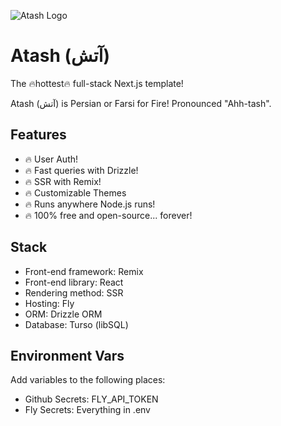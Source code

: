 ![Atash Logo](https://github.com/atridadl/Atash/assets/88056492/620d2d1a-1862-42ce-bbe3-75fb640abbf2)

# Atash (آتش)

The 🔥hottest🔥 full-stack Next.js template!

Atash (آتش) is Persian or Farsi for Fire! Pronounced "Ahh-tash".

## Features

- 🔥 User Auth!
- 🔥 Fast queries with Drizzle!
- 🔥 SSR with Remix!
- 🔥 Customizable Themes
- 🔥 Runs anywhere Node.js runs!
- 🔥 100% free and open-source... forever!

## Stack

- Front-end framework: Remix
- Front-end library: React
- Rendering method: SSR
- Hosting: Fly
- ORM: Drizzle ORM
- Database: Turso (libSQL)

## Environment Vars

Add variables to the following places:

- Github Secrets: FLY_API_TOKEN
- Fly Secrets: Everything in .env
